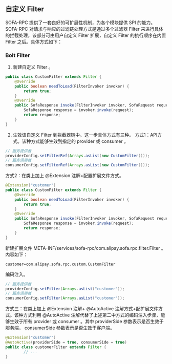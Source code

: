 ## 自定义 Filter

SOFA-RPC 提供了一套良好的可扩展性机制，为各个模块提供 SPI 的能力。 SOFA-RPC 对请求与响应的过滤链处理方式是通过多个过滤器 Filter 来进行具体的拦截处理，该部分可由用户自定义 Filter 扩展，自定义 Filter 的执行顺序在内置 Filter 之后。具体方式如下：

### Bolt Filter

1. 新建自定义 Filter 。
```java
public class CustomFilter extends Filter {    
    @Override    
    public boolean needToLoad(FilterInvoker invoker) {        
        return true;    
    }    
    @Override    
    public SofaResponse invoke(FilterInvoker invoker, SofaRequest request) throws SofaRpcException {        
        SofaResponse response = invoker.invoke(request);        
        return response;    
    }
}
```
2. 生效该自定义 Filter 到拦截器链中。这一步具体方式有三种。
  方式1：API方式。该种方式能够生效到指定的 provider 或 consumer 。
```java
// 服务提供者
providerConfig.setFilterRef(Arrays.asList(new CustomFilter()));
// 服务调用者
consumerConfig.setFilterRef(Arrays.asList(new CustomFilter()));
```
  方式2：在类上加上 @Extension 注解+配置扩展文件方式。
```java
@Extension("customer")
public class CustomFilter extends Filter {    
    @Override    
    public boolean needToLoad(FilterInvoker invoker) {        
        return true;    
    }    
    @Override    
    public SofaResponse invoke(FilterInvoker invoker, SofaRequest request) throws SofaRpcException {        
        SofaResponse response = invoker.invoke(request);        
        return response;    
    }
}
```
新建扩展文件 META-INF/services/sofa-rpc/com.alipay.sofa.rpc.filter.Filter 。内容如下：
```
customer=com.alipay.sofa.rpc.custom.CustomFilter
```
编码注入。
```java
// 服务提供者
providerConfig.setFilter(Arrays.asList("customer"));
// 服务调用者
consumerConfig.setFilter(Arrays.asList("customer"));
```
方式三：在类上加上 @Extension 注解+ @AutoActive 注解方式+配扩展文件方式。该种方式利用 @AutoActive 注解代替了上述第二中方式的编码注入步骤，能够生效于所有 provider 或 consumer 。其中 providerSide 参数表示是否生效于服务端， consumerSide 参数表示是否生效于客户端。
```java
@Extension("customer")
@AutoActive(providerSide = true, consumerSide = true)
public class customerFilter extends Filter {
		// ...
}
```
